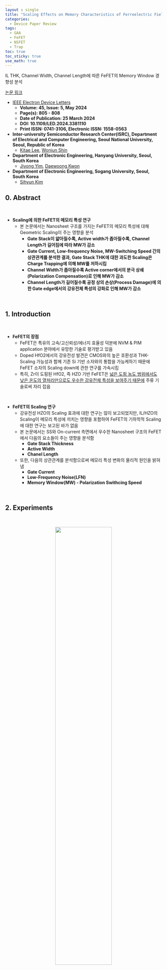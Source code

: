 ```yaml
---
layout : single
title: "Scaling Effects on Memory Characteristics of Ferroelectric Field-Effect Transistors"
categories: 
  - Device Paper Review
tags:
  - GAA
  - FeFET
  - NSFET
  - Trap
toc: true
toc_sticky: true
use_math: true
---
```


IL THK, Channel Width, Channel Length에 따른 FeFET의 Memory Window 경향성 분석     

[논문 링크](https://ieeexplore.ieee.org/document/10478683)     

- [IEEE Electron Device Letters](https://ieeexplore.ieee.org/xpl/RecentIssue.jsp?punumber=55)   
  - **Volume: 45, Issue: 5, May 2024**   
  - **Page(s): 805 - 808**  
  - **Date of Publication: 25 March 2024**   
  - **DOI: 10.1109/LED.2024.3381110**    
  - **Print ISSN: 0741-3106, Electronic ISSN: 1558-0563**   
- **Inter-university Semiconductor Research Center(ISRC), Department of Electrical and Computer Engineering, Seoul National University, Seoul, Republic of Korea**      
  - [Kitae Lee](https://ieeexplore.ieee.org/author/37086309825), [Wonjun Shin](https://ieeexplore.ieee.org/author/37086992826)      
- **Department of Electronic Engineering, Hanyang University, Seoul, South Korea**     
  - [Jiyong Yim](https://ieeexplore.ieee.org/author/37088949170), [Daewoong Kwon](https://ieeexplore.ieee.org/author/37402105900)   
- **Department of Electronic Engineering, Sogang University, Seoul, South Korea**     
  - [Sihyun Kim](https://ieeexplore.ieee.org/author/37085805964)   

## 0. Abstract   

&nbsp;

- **Scaling에 의한 FeFET의 메모리 특성 연구**   
  - 본 논문에서는 Nanosheet 구조를 가지는 FeFET의 메모리 특성에 대해 Geometric Scaling이 주는 영향을 분석   
    - **Gate Stack이 얇아질수록, Active width가 좁아질수록, Channel Length가 길어짐에 따라 MW가 감소**    
    - **Gate Current, Low-frequency Noise, MW-Switching Speed 간의 상관관계를 분석한 결과, Gate Stack THK에 대한 과도한 Scaling은 Charge Trapping에 의해 MW를 저하시킴**   
    - **Channel Width가 좁아질수록 Active corner에서의 분극 상쇄(Polarization Compensation)로 인해 MW가 감소**    
    - **Channel Length가 길어질수록 공정 상의 손상(Process Damage)에 의한 Gate edge에서의 강유전체 특성의 강화로 인해 MW가 감소**      

&nbsp;

## 1. Introduction   

&nbsp;

- **FeFET의 장점**   
  - FeFET은 특유의 고속/고신뢰성/에너지 효율성 덕분에 NVM & PIM application 분야에서 유망한 기술로 평가받고 있음   
  - Doped HfO2에서의 강유전성 발견은 CMOS와의 높은 호환성과 THK-Scaling 가능성과 함께 기존 Si 기반 소자와의 통합을 가능케하기 때문에 FeFET 소자의 Scaling down에 관한 연구를 가속시킴    
  - 특히, Zr이 도핑된 HfO2, 즉 HZO 기반 FeFET은 [넓은 도핑 농도 범위에서도 낮은 온도의 열처리만으로도 우수한 강유전체 특성을 보여주기 때문에](https://miniharu22.github.io/device%20paper%20review/fe0/#1-ferroelectric-material-hfo2) 주류 기술로써 자리 잡음   

&nbsp;

- **FeFET의 Scaling 연구**   
  - 강유전성 HZO의 Scaling 효과에 대한 연구는 많이 보고되었지만, IL/HZO의 Scaling이 메모리 특성에 끼치는 영향을 포함하여 FeFET의 기하학적 Scaling에 대한 연구는 보고된 바가 없음   
  - 본 논문에서는 SS와 On-current 측면에서 우수한 Nanosheet 구조의 FeFET에서 다음의 요소들이 주는 영향을 분석함   
    - **Gate Stack Thickness**    
    - **Active Width**    
    - **Chanel Length**      
  - 또한, 다음의 상관관계를 분석함으로써 메모리 특성 변화의 물리적 원인을 밝혀냄   
    - **Gate Current**   
    - **Low-Frequency Noise(LFN)**   
    - **Memory Window(MW) - Polarization Swithcing Speed**    

&nbsp;

## 2. Experiments   

&nbsp;

<div align="center">
  <img src="/assets/images/AND/79.png" width="60%" height="60%" alt=""/>
  <p><em></em></p>
</div>

&nbsp;

- **Process Flow***   
  - 본 논문에서 제안된 FeFET은 Silicon THK가 20nm인 SOI 기판 위에서 제작되었으며 상세한 과정은 다음과 같음    
    - **Active Formation**   
      - Photolithography & Dry Etching   
    - **IL & FE Deposition**   
      - 1nm SiO2 Interfacial Layer(IL) & 6nm HZO Ferroelectric Layer(FE)를 Cleaning 후, ALD로 증착    
    - **Gate**   
      - Gate Metal로써 TiN을 Sputtering으로 증착    
      - Gate patterning을 위해 Photolithography와 Dry Etching을 수행   
    - **Source/Drain**   
      - Self-aligned 방식을 사용하였고, Aresenic을 Ion Implantation으로 도핑   
    - **Ferroelectric Formation**   
      - HZO의 강유전성 형성을 위해 N2 대기에서 500°C로 30초간 Post-Metal Annealing(PMA)을 수행   
    - **BEOL**   
      - ILD Depostion, Contact Formation, Metalllization 순으로 진행   
  - 위 Fig.1(a) ~ Fig.1(d)는 Device 구조의 Schematic, Process Flow 그리고 TEM 이미지의 단면도를 보여줌   

&nbsp;

## 3. Result & Discussion  
### 3-1. Gate Stack: Memory Window Difference    

&nbsp;

<div align="center">
  <img src="/assets/images/AND/80.png" width="60%" height="60%" alt=""/>
  <p><em></em></p>
</div>

&nbsp;

- **Memory Window 측정**   
  - 본 논문에서는 한 wafer 내에 위치한 동일한 스펙(500nm x 500nm)의 FeFET 2개에 대한 비교/분석을 수행   
  - 위 Fig.2(a)는 두 소자의 $$I_D$$-$$V_G$$ hysteresis curve를 plot한 것으로 DC Sweep(-3~3.5V)을 통해 측정함   
    - MW는 $$V_{th}$$의 High Resistance State(HRS)와 Low Resistance State(LRS) 간의 차이로 계산되었으며, 모든 $$V_{th}$$ 값은 $$I_D$$ = $$\text{10}^{-9} \text{A}$$에서 추출됨    
  - Hysteresis curve를 보면 Process Variation에 의해 두 소자의 MW 간에 차이가 있음을 알 수 있음   
    - 한 소자는 안정적으로 반시계 방향의 0.8V MW를 보여주는 반면, 다른 소자는 MW가 닫혀있음과 동시에 시계 방향의 Hysteresis가 나타남    
    - **이는 IL/FE 층 내부와 그 계면에서의 Charge Trapping에 의한 현상으로 설명될 수 있음**         
    - 본 논문에서는 MW를 보여주는 FeFET 소자를 $$\text{FeFET}_{CCW}$$, MW가 닫혀있는 소자를 $$\text{FeFET}_{CW}$$로 정의    

&nbsp;

- **Memory Window 차이 분석**   
  - 상기한 두 소자 간의 MW 차이를 분석하기 위해 $$\text{FeFET}_{CCW}$$와 $$\text{FeFET}_{CW}$$에 대해 CV 특성을 확인함($$V_G$$ Sweep : -1V ~ 4V)   
    - 그 결과, Fig.2(b)에서 확인할 수 있듯이 $$\text{FeFET}_{CCW}$$의 Inversion Capacitance가 $$\text{FeFET}_{CW}$$보다 작게 측정되었으며, 이는 $$\text{FeFET}_{CW}$$의 IL 또는 FE가 $$\text{FeFET}_{CCW}$$보다 얇다는 것을 의미함      
  - 위 결과를 검증하기 위해 $$\text{FeFET}_{CCW}$$와 $$\text{FeFET}_{CW}$$의 IL/FE 두께를 측정하기 위해 TEM 분석을 수행   
    - Fig.2(c)와 Fig.2(d)를 보면, $$\text{FeFET}_{CW}$$가 더 얇은 IL을 가지고 있음을 알 수 있음(FE 두께에는 큰 차이가 없음)   

&nbsp;

<div align="center">
  <img src="/assets/images/AND/81.png" width="60%" height="60%" alt=""/>
  <p><em></em></p>
</div>

&nbsp;

- **Charge Trapping과 Memory Window 차이**   
  - 위의 분석 결과와 Fig.3(a)에 plot된 $$I_D$$-$$V_G$$ curve를 확인했을 때, 특정 $$V_G$$에서 $$\text{FeFET}_{CCW}$$의 $$I_D$$가 급격히 상승하는 현상을 토대로 MW의 차이는 다음과 같이 설명됨    
    - Channel에 전자가 축적되면, 전자는 터널링을 통해 IL-FE Interface에 트랩됨   
    - **트랩된 전자는 FE에 인가되는 field를 증가시켜 분극의 반전 전환(Reversal Switching)을 가속화함**    
    - 따라서, $$\text{FeFET}_{CW}$$는 Charge Trapping에 의해 분극 전환이 가속되어 $$I_D$$가 급격히 증가하지만, $$\text{FeFET}_{CCW}$$는 Charge Trapping이 억제되어 분극 전환이 완만하게 진행되므로 $$I_D$$가 급격히 증가하지 않음    

&nbsp;

- **$$I_G$$ 및 Fast IV 측정**   
  - 위 가설에 대해 본 논문에서는 Gate current와 Fast IV 측정을 통해 검증을 완료함  
  - **Gate current 측정**   
    - Fig.3(b)에 따르면, $$\text{FeFET}_{CW}$$에서는 $$V_G$$=3V에서 $$I_G$$가 흐르기 시작하지만, $$\text{FeFET}_{CCW}$$에서는 매우 약한 세기로만 흐름(Fig.3(a)에서 $$I_D$$가 $$\text{FeFET}_{CW}$$에서만 급격히 증가하는 것과 일치)    
  - **FIV 측정**   
    - 두 소자에 대해 FIV 측정은 1ms 길이와 50mV의 Step voltage에 대한 Pulse으로 수행됨        
    - Fig.3(c)와 Fig.3(d)를 보면 빠른 $$V_G$$ Sweep에 의해 Electron Trapping이 줄어듦으로써 $$\text{FeFET}_{CCW}$$의 MW가 넓어지는 반면, $$\text{FeFET}_{CW}$$에서는 동일하게 Electron Trapping이 줄어듦에도 불구하고 **분극 전환의 가속이 약화됨으로써 시계 방향의 Hysteresis가 오히려 악화됨**      
    - 특히, FIV에서 Reverse로 $$V_G$$를 주었을 때만 curve가 shift됨을 알 수 있는데, 이는 Hole Trapping, 즉 hole에 의한 분극 전환의 가속은 거의 무시됨을 의미   

&nbsp;

### 3-2. Gate Stack: LFN Analysis      

&nbsp;

<div align="center">
  <img src="/assets/images/AND/81.png" width="50%" height="50%" alt=""/>
  <p><em></em></p>
</div>

&nbsp;

- **Low Frequency Noise 분석**   
  - 본 논문에서는 Scaling의 영향을 검증하기 위해 MW 이외에도 소자들의 Low-Frequency Noise(LFN) 특성에 대해서도 분석을 수행    
  - Fig.3(a)는 소자의 $$I_D$$에 대한 Normalized Power Spectral Density($$S_{ID}/I_D^2$$)를 보여주는데, Power Spectral Density(PSD)는 $$I_D$$가 낮은 영역과 높은 영역, 즉 서로 다른 $$V_G$$ 조건에서 측정됨     
  - 분석 결과, 모든 경우에서 [1/f Noise 특성](https://miniharu22.github.io/device%20paper%20review/GAA0/#1-introduction)이 관찰되었으며, Noise의 크기는 두 소자 모두 유사함을 확인함    
    - FeFET의 1/f Noise 특성은 **Carrier Number Fluctuation(CNF)**에 의해 해석 가능한데, Gate Oxide 내의 Defect에 의해 Channel Carrier가 Trapping & Detrapping되는 과정에서 발생되기 때문    
    - CNF model은 아래와 같이 표현되며, $$N_{BT}$$는 Bulk Trap Density, λ는 Tunneling Attenuation coefficient(터널링 감쇠 계수)   

<div align= 'center'>
  $$\frac{S_{ID}}{I_D^2} = (\frac{g_m}{I_D})^2 \frac{q^2 k_B T N_{BT}}{WL C_{ox}^2 f}$$
</div>   

&nbsp;

- **LNF와 CNF 비교 검증**   
  - Fig.3(f)는 10Hz 조건에서 $$I_D$$에 대해 $$\text{FeFET}_{CCW}$$와 $$\text{FeFET}_{CW}$$의 $$S_{ID}/I_D^2$$와 $$(g_m/I_D)^2$$를 Plot한 것으로 $$S_{ID}/I_D^2$$의 경향성이 $$(g_m/I_D)^2$$와 유사함을 알 수 있음    
    - 이는 CNF가 Low-Frequency Noise의 원인임을 입증함    
    - 또한 두 소자의 LNF & CNF Plot이 유사한 점과 CNF가 Gate Oxide 내 Trap에서 기인된다는 점을 고려하면, **두 FeFET의 IL은 유사한 Trap Density를 가짐을 유추 가능**   
    - **결국, IL Trap Density가 동일하다면 IL THK가 MW 열화의 원인이므로 IL THK의 Scaling은 한계가 있음이 입증됨**  

&nbsp;

### 3-3. Channel Width

&nbsp;

<div align="center">
  <img src="/assets/images/AND/83.png" width="60%" height="60%" alt=""/>
  <p><em></em></p>
</div>

&nbsp;

- **Channel Width에 따른 메모리 특성 분석**   
  - Channel Width와 Length에 대한 Scaling이 FeFET의 메모리 특성에 끼치는 영향에 대해서도 분석되었는데, 본 논문에서는 $$\text{FeFET}_{CCW}$$ 소자에 한해서만 수행됨   
  - Fig.4(a)와 Fig.4(b)는 Channel Length가 동일하게 0.25μm일 때, Width가 좁아짐에 따라 MW가 감소함을 보여줌   
    - Width에 따른 MW의 변화는 Nanosheet 구조의 corner 부분에서 발생하는 **Polarization Dead zone** 현상으로 설명됨   
    - 기존 연구 보고에 따르면, NS 구조의 HZO corner에서는 벡터 방향의 상쇄로 인해 Polarization field가 감소하며, 이로 인해 제어가 불가능한 Dead zone이 형성됨   
    - 본 논문에서 제안된 FeFET은 NS 구조를 가지고 있기 때문에, **Channel Width가 좁아질수록 전체 Width에서 Dead zone이 차지하는 비율이 증가하고, 이로 인해 Width 방향의 전체 분극량이 감소하여 MW도 감소함**   

&nbsp;

- **HRS & LRS state 분석**   
  - Fig.4(a)를 보면, Width Scaling에 의해 MW가 감소함에도 불구하고 HRS는 비교적 안정적으로 유지되는 것을 확인 가능한데 이는 다음과 같이 설명됨   
    - LRS에 비해, Depletion region에 의한 Voltage Drop에 의해 FE에 인가되는 field이 약할뿐더러, hole trapping에 의한 분극 전환의 가속도 거의 없기 때문에, FE Switching을 유도할 hole을 body에 공급할 방법이 없음    
    - 따라서, HRS에서 FE는 분극의 정도가 약하며, Dead zone이 MW에 미치는 영향이 LRS에 비해 훨씬 작을 것이므로 예상됨    
  - 또한, Channel Width Scaling이 Retention 특성에 미치는 영향은 30°C에서 평가되었는데, Fig.4(c)를 보면 Channel Width와 상관 없이 FeFET이 $$\text{10}^5$$s 동안 안정적인 Thermal stability를 보이는 것을 알 수 있음   
    - 게다가 Fig.4(d)의 Endurance 특성을 보면, $$\text{10}^6$$회 이상의 cycle에도 HRS와 LRS가 명확히 구분된 상태에서 안정적으로 유지됨을 알 수 있음    

&nbsp;

### 3-4. Channel Length   

&nbsp;

<div align="center">
  <img src="/assets/images/AND/84.png" width="60%" height="60%" alt=""/>
  <p><em></em></p>
</div>

&nbsp;

- **Channel Length에 따른 메모리 특성 분석**   
  - Fig.5(a)와 Fig.5(b)를 보면, Width가 0.5μm로 고정된 상태에서 Channel Length가 길어질수록 MW가 감소하는 것을 확인 가능   
  - 이러한 Channel Length에 따른 MW의 변화는 본 논문에서는 **Damage-Induced Ferroelectricity Engancement**로 설명함  
    - Gate Metal이 Dry Etching으로 Patterning될 때, **Gate Edge 주변의 강유전층(FE)이 damage를 받는데, 이것이 강유전성을 향상시킴**   
    - 이는 Fig.5(c)에서도 설명되는데, Channel Length가 짧아질수록 강유전층의 전체 면적 중 Damage를 입은 Edge 영역의 비중이 증가함에 따라, Voltage Sweep에서의 분극 스위칭 전류가 더 크게 나타남을 보여줌   

&nbsp;

- **Domain Wall expansion**   
  - Channel Length가 짧아질수록 분극 스위칭의 주 메커니즘이 **Domain nucleation**에서 **Domain Wall expansion**으로 전환됨    
    - 이는 초기 Domain의 생성이 Damage를 입은 Gate edge에서 나타나고, 이후 Domain Wall이 Chennel의 중심 방향으로 확산됨을 의미    
  - 해당 가설에 대해 본 논문에서는 Program의 속도 측정을 통해 검증을 수행하는데, 이는 완전히 Erase를 진행한 후에 3.5V의 Square Program Pulse를 Transient 방식으로 Gate에 인가하고, 그에 따른 $$V_{th}$$의 변화를 관찰하는 방식으로 진행    
    - Fig.5(d)는 Channel Length가 짧을수록 Program의 속도가 더 빠름을 보여주는데, 이는 빠른 전환 속도가 Damage를 받은 Edge 영역에서 발생하는 DW expansion에 의한 것이라는 뒷받침함   

&nbsp;

## 4. Summary   

&nbsp;

- **IL THK에 따른 MW 차이 분석**   
  - MW가 열화된 소자에 대해 TEM 측정 결과, IL의 두께가 더 작은 것으로 나타남   
    - 이는 **Charge Trapping**에 의한 것으로 Channel에 축적된 전자가 터널링을 통해 IL-FE Interface에 Trap되는데, **해당 전자는 FE에 걸리는 field의 세기를 증가시켜 분극의 스위칭을 가속하기 때문에 MW가 열화되는 것**   
  - LNF 분석 결과, 두 소자의 Trap Density는 동일한 것으로 측정되었기 때문에 **결국 IL THK가 Charge Trapping을 심화시키는 원인으로 설명됨**    

&nbsp;

- **Width & Length vs MW**   
  - **Width가 좁아질수록 NS 구조의 HZO layer의 corner에서 분극 상쇄 현상이 발생, MW를 열화시킴**   
  - **Dry Etching 과정에서 damage를 입은 Gate edge에서 강유전성이 향상되는데, Length가 짧아질수록 Gate Edge 영역이 넓어지므로 이로 인해 Program의 속도가 빨라지고(= $$V_{th}$$의 변화가 빠름) 결과적으로 MW가 확장됨**    

&nbsp;
